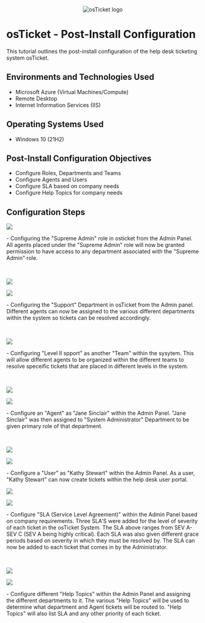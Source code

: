 <p align="center">
<img src="https://i.imgur.com/Clzj7Xs.png" alt="osTicket logo"/>
</p>

<h1>osTicket - Post-Install Configuration</h1>
This tutorial outlines the post-install configuration of the help desk ticketing system osTicket.<br />




<h2>Environments and Technologies Used</h2>

- Microsoft Azure (Virtual Machines/Compute)
- Remote Desktop
- Internet Information Services (IIS)

<h2>Operating Systems Used </h2>

- Windows 10</b> (21H2)

<h2>Post-Install Configuration Objectives</h2>

- Configure Roles, Departments and Teams
- Configure Agents and Users
- Configure SLA based on company needs
- Configure Help Topics for company needs


<h2>Configuration Steps</h2>

<p> 
<img src="https://i.imgur.com/dsXO3fk.png"/>


</p>
<p>
- Configuring the "Supreme Admin" role in osticket from the Admin Panel. All agents placed under the "Supreme Admin" role will now be granted permission to have access to any department associated with the "Supreme Admin" role. 
</p>
<br /> 

<p> 
<img src="https://i.imgur.com/DElnV6X.png"/> 
</p> 
<img src="https://i.imgur.com/sLfglbG.png"/>
</p> 
<p>
- Configuring the "Support" Department in osTicket from the Admin panel. Different agents can now be assigned to the various different departments within the system so tickets can be resolved accordingly. 
</p>
<br />

<p>
<img src="https://i.imgur.com/S5VBRv7.png"/>
</p>
<p>
- Configuring "Level II spport" as another "Team" within the sysytem. This will allow different agents to be organized within the different teams to resolve speceific tickets that are placed in different levels in the system. 
</p>
<br /> 

<p> 
<img src="https://i.imgur.com/iS8UEbC.png"/> 
</p> 
<img src="https://i.imgur.com/42owwvP.png"/> 
</p> 
<p> 
- Configure an "Agent" as "Jane Sinclair" within the Admin Panel. "Jane Sinclair" was then assigned to "System Administrator" Department to be given primary role of that department. 
</p> 
<br /> 

<p> 
<img src="https://i.imgur.com/OeQBJwl.png"/> 
<p>
<img src="https://i.imgur.com/7yalCMp.png"/> 
</p> 
<p> 
- Configure a "User" as "Kathy Stewart" within the Admin Panel. As a user, "Kathy Stewart" can now create tickets within the help desk user portal. 


<p> 
<img src="https://i.imgur.com/A0hPTsU.png"/> 
<p> 
<img src="https://i.imgur.com/uiDb1BW.png"/> 
</p> 
<p> 
- Configure "SLA (Service Level Agreement)" within the Admin Panel based on company requirements. Three SLA'S were added for the level of severity of each ticket in the osTicket System. The SLA above ranges from SEV A-SEV C (SEV A being highly critical). Each SLA was also given different grace periods based on severity in which they must be resolved by. The SLA can now be added to each ticket that comes in by the Administrator. 
</p> 
<br /> 

<p> 
<img src="https://i.imgur.com/2h5HMK9.png"/> 
<p> 
<img src="https://i.imgur.com/ryjBL0E.png"/> 
</p> 
<p> 
- Configure different "Help Topics" within the Admin Panel and assigning the different departments to it. The various "Help Topics" will be used to determine what department and Agent tickets will be routed to. "Help Topics" will also list SLA and any other priority of each ticket.

